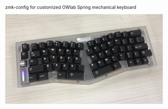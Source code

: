 zmk-config for customized OWlab Spring mechanical keyboard

![image](https://github.com/EaverX/zmk-config-spring/blob/master/config/img/spring1.jpg)
